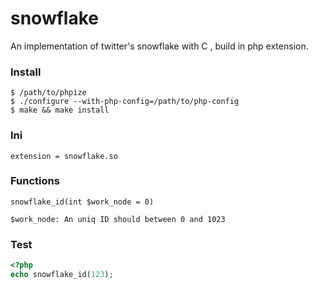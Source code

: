 # snowflake

An implementation of twitter's snowflake with C , build in php extension. 

### Install
```
$ /path/to/phpize
$ ./configure --with-php-config=/path/to/php-config
$ make && make install
```

### Ini
```
extension = snowflake.so

```

### Functions

```
snowflake_id(int $work_node = 0)

$work_node: An uniq ID should between 0 and 1023 

```

### Test

```php
<?php
echo snowflake_id(123);

```

